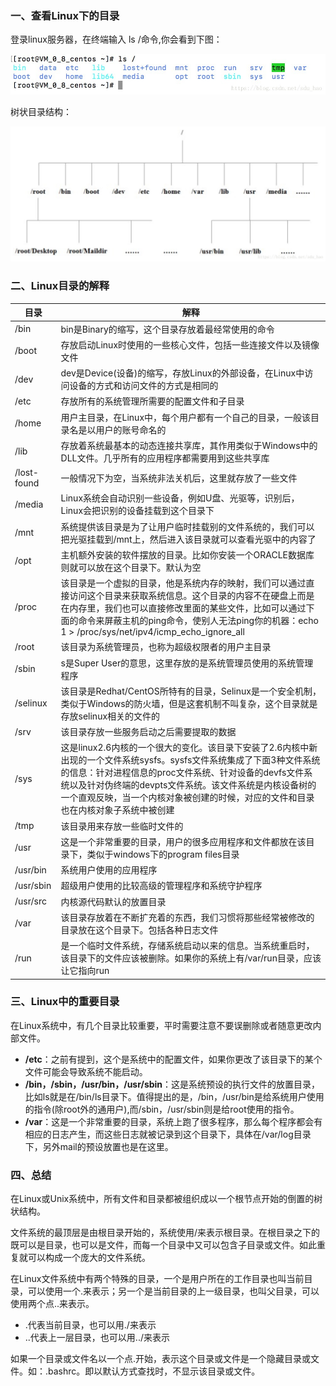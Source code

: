 ### 一、查看Linux下的目录
登录linux服务器，在终端输入 ls /命令,你会看到下图：

![](3.1.3/1.jpg)

树状目录结构：

![](3.1.3/2.jpg)

### 二、Linux目录的解释

| 目录 | 解释 |
| --- | --- |
| /bin | bin是Binary的缩写，这个目录存放着最经常使用的命令 |
| /boot | 存放启动Linux时使用的一些核心文件，包括一些连接文件以及镜像文件 |
| /dev | dev是Device(设备)的缩写，存放Linux的外部设备，在Linux中访问设备的方式和访问文件的方式是相同的 |
| /etc | 存放所有的系统管理所需要的配置文件和子目录 |
| /home | 用户主目录，在Linux中，每个用户都有一个自己的目录，一般该目录名是以用户的账号命名的 |
| /lib | 存放着系统最基本的动态连接共享库，其作用类似于Windows中的DLL文件。几乎所有的应用程序都需要用到这些共享库 |
| /lost-found | 一般情况下为空，当系统非法关机后，这里就存放了一些文件 |
| /media | Linux系统会自动识别一些设备，例如U盘、光驱等，识别后，Linux会把识别的设备挂载到这个目录下 |
| /mnt | 系统提供该目录是为了让用户临时挂载别的文件系统的，我们可以把光驱挂载到/mnt上，然后进入该目录就可以查看光驱中的内容了 |
| /opt | 主机额外安装的软件摆放的目录。比如你安装一个ORACLE数据库则就可以放在这个目录下。默认为空 |
| /proc | 该目录是一个虚拟的目录，他是系统内存的映射，我们可以通过直接访问这个目录来获取系统信息。这个目录的内容不在硬盘上而是在内存里，我们也可以直接修改里面的某些文件，比如可以通过下面的命令来屏蔽主机的ping命令，使别人无法ping你的机器：echo 1 > /proc/sys/net/ipv4/icmp_echo_ignore_all |
| /root | 该目录为系统管理员，也称为超级权限者的用户主目录 |
| /sbin | s是Super User的意思，这里存放的是系统管理员使用的系统管理程序 |
| /selinux | 该目录是Redhat/CentOS所特有的目录，Selinux是一个安全机制，类似于Windows的防火墙，但是这套机制不叫复杂，这个目录就是存放selinux相关的文件的 |
| /srv | 该目录存放一些服务启动之后需要提取的数据 |
| /sys | 这是linux2.6内核的一个很大的变化。该目录下安装了2.6内核中新出现的一个文件系统sysfs。sysfs文件系统集成了下面3种文件系统的信息：针对进程信息的proc文件系统、针对设备的devfs文件系统以及针对伪终端的devpts文件系统。该文件系统是内核设备树的一个直观反映，当一个内核对象被创建的时候，对应的文件和目录也在内核对象子系统中被创建 |
| /tmp | 该目录用来存放一些临时文件的 |
| /usr | 这是一个非常重要的目录，用户的很多应用程序和文件都放在该目录下，类似于windows下的program files目录 |
| /usr/bin | 系统用户使用的应用程序 |
| /usr/sbin | 超级用户使用的比较高级的管理程序和系统守护程序 |
| /usr/src | 内核源代码默认的放置目录 |
| /var | 该目录存放着在不断扩充着的东西，我们习惯将那些经常被修改的目录放在这个目录下。包括各种日志文件 |
| /run | 是一个临时文件系统，存储系统启动以来的信息。当系统重启时，该目录下的文件应该被删除。如果你的系统上有/var/run目录，应该让它指向run |

### 三、Linux中的重要目录
在Linux系统中，有几个目录比较重要，平时需要注意不要误删除或者随意更改内部文件。

* **/etc**：之前有提到，这个是系统中的配置文件，如果你更改了该目录下的某个文件可能会导致系统不能启动。
* **/bin，/sbin，/usr/bin，/usr/sbin**：这是系统预设的执行文件的放置目录，比如ls就是在/bin/ls目录下。值得提出的是，/bin，/usr/bin是给系统用户使用的指令(除root外的通用户),而/sbin，/usr/sbin则是给root使用的指令。
* **/var**：这是一个非常重要的目录，系统上跑了很多程序，那么每个程序都会有相应的日志产生，而这些日志就被记录到这个目录下，具体在/var/log目录下，另外mail的预设放置也是在这里。

### 四、总结
在Linux或Unix系统中，所有文件和目录都被组织成以一个根节点开始的倒置的树状结构。

文件系统的最顶层是由根目录开始的，系统使用/来表示根目录。在根目录之下的既可以是目录，也可以是文件，而每一个目录中又可以包含子目录或文件。如此重复就可以构成一个庞大的文件系统。

在Linux文件系统中有两个特殊的目录，一个是用户所在的工作目录也叫当前目录，可以使用一个.来表示；另一个是当前目录的上一级目录，也叫父目录，可以使用两个点..来表示。

* .代表当前目录，也可以用./来表示
* ..代表上一层目录，也可以用../来表示

如果一个目录或文件名以一个点.开始，表示这个目录或文件是一个隐藏目录或文件。如：.bashrc。即以默认方式查找时，不显示该目录或文件。
